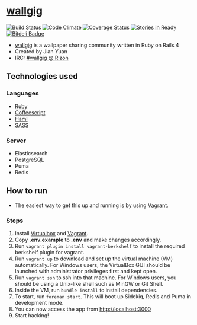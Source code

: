 # [wallgig](http://wallgig.net)

[![Build Status](https://travis-ci.org/wallgig/wallgig.png?branch=master)](https://travis-ci.org/wallgig/wallgig)
[![Code Climate](https://codeclimate.com/github/wallgig/wallgig.png)](https://codeclimate.com/github/wallgig/wallgig)
[![Coverage Status](https://coveralls.io/repos/wallgig/wallgig/badge.png)](https://coveralls.io/r/wallgig/wallgig)
[![Stories in Ready](https://badge.waffle.io/wallgig/wallgig.png?label=ready)](https://waffle.io/wallgig/wallgig)
[![Bitdeli Badge](https://d2weczhvl823v0.cloudfront.net/wallgig/wallgig/trend.png)](https://bitdeli.com/free "Bitdeli Badge")

* [wallgig](http://wallgig.net) is a wallpaper sharing community written in Ruby on Rails 4
* Created by Jian Yuan
* IRC: [#wallgig @ Rizon](https://qchat.rizon.net/?channels=wallgig&prompt=1)

## Technologies used
### Languages
* [Ruby](https://www.ruby-lang.org)
* [Coffeescript](http://coffeescript.org)
* [Haml](http://haml.info)
* [SASS](http://sass-lang.com)

### Server
* Elasticsearch
* PostgreSQL
* Puma
* Redis

## How to run
* The easiest way to get this up and running is by using [Vagrant](http://vagrantup.com).

### Steps
1. Install [Virtualbox](http://virtualbox.com) and [Vagrant](http://vagrantup.com).
2. Copy **.env.example** to **.env** and make changes accordingly.
3. Run `vagrant plugin install vagrant-berkshelf` to install the required berkshelf plugin for vagrant.
4. Run `vagrant up` to download and set up the virtual machine (VM) automatically. For Windows users, the VirtualBox GUI should be launched with administrator privileges first and kept open.
5. Run `vagrant ssh` to ssh into that machine. For Windows users, you should be using a Unix-like shell such as MinGW or Git Shell.
6. Inside the VM, run `bundle install` to install dependencies.
7. To start, run `foreman start`. This will boot up Sidekiq, Redis and Puma in development mode.
8. You can now access the app from [http://localhost:3000](http://localhost:3000)
9. Start hacking!
